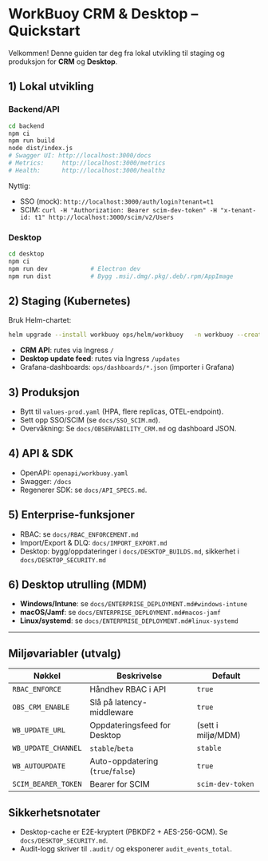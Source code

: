# WorkBuoy CRM & Desktop – Quickstart

Velkommen! Denne guiden tar deg fra lokal utvikling til staging og produksjon for **CRM** og **Desktop**.

## 1) Lokal utvikling
### Backend/API
```bash
cd backend
npm ci
npm run build
node dist/index.js
# Swagger UI: http://localhost:3000/docs
# Metrics:     http://localhost:3000/metrics
# Health:      http://localhost:3000/healthz
```
Nyttig:
- SSO (mock): `http://localhost:3000/auth/login?tenant=t1`
- SCIM: `curl -H "Authorization: Bearer scim-dev-token" -H "x-tenant-id: t1" http://localhost:3000/scim/v2/Users`

### Desktop
```bash
cd desktop
npm ci
npm run dev            # Electron dev
npm run dist           # Bygg .msi/.dmg/.pkg/.deb/.rpm/AppImage
```

## 2) Staging (Kubernetes)
Bruk Helm-chartet:
```bash
helm upgrade --install workbuoy ops/helm/workbuoy   -n workbuoy --create-namespace   -f ops/helm/workbuoy/values-staging.yaml
```
- **CRM API**: rutes via Ingress `/`
- **Desktop update feed**: rutes via Ingress `/updates`
- Grafana-dashboards: `ops/dashboards/*.json` (importer i Grafana)

## 3) Produksjon
- Bytt til `values-prod.yaml` (HPA, flere replicas, OTEL-endpoint).
- Sett opp SSO/SCIM (se `docs/SSO_SCIM.md`).
- Overvåkning: Se `docs/OBSERVABILITY_CRM.md` og dashboard JSON.

## 4) API & SDK
- OpenAPI: `openapi/workbuoy.yaml`
- Swagger: `/docs`
- Regenerer SDK: se `docs/API_SPECS.md`.

## 5) Enterprise-funksjoner
- RBAC: se `docs/RBAC_ENFORCEMENT.md`
- Import/Export & DLQ: `docs/IMPORT_EXPORT.md`
- Desktop: bygg/oppdateringer i `docs/DESKTOP_BUILDS.md`, sikkerhet i `docs/DESKTOP_SECURITY.md`

## 6) Desktop utrulling (MDM)
- **Windows/Intune**: se `docs/ENTERPRISE_DEPLOYMENT.md#windows-intune`
- **macOS/Jamf**: se `docs/ENTERPRISE_DEPLOYMENT.md#macos-jamf`
- **Linux/systemd**: se `docs/ENTERPRISE_DEPLOYMENT.md#linux-systemd`

---

## Miljøvariabler (utvalg)
| Nøkkel | Beskrivelse | Default |
|---|---|---|
| `RBAC_ENFORCE` | Håndhev RBAC i API | `true` |
| `OBS_CRM_ENABLE` | Slå på latency-middleware | `true` |
| `WB_UPDATE_URL` | Oppdateringsfeed for Desktop | (sett i miljø/MDM) |
| `WB_UPDATE_CHANNEL` | `stable`/`beta` | `stable` |
| `WB_AUTOUPDATE` | Auto-oppdatering (`true`/`false`) | `true` |
| `SCIM_BEARER_TOKEN` | Bearer for SCIM | `scim-dev-token` |

## Sikkerhetsnotater
- Desktop-cache er E2E-kryptert (PBKDF2 + AES-256-GCM). Se `docs/DESKTOP_SECURITY.md`.
- Audit-logg skriver til `.audit/` og eksponerer `audit_events_total`.
